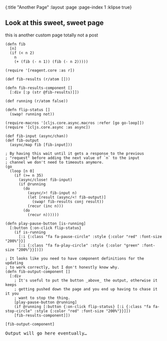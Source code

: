 {:title "Another Page"
 :layout :page
 :page-index 1
 :klipse true}

## Look at this sweet, sweet page

this is another custom page
totally not a post

```klipse-cljs
(defn fib
  [n]
  (if (< n 2)
    n
    (+ (fib (- n 1)) (fib (- n 2)))))
```

```klipse-cljs
(require '[reagent.core :as r])
```

```klipse-cljs
(def fib-results (r/atom []))

(defn fib-results-component []
  [:div [:p (str @fib-results)]])

(def running (r/atom false))

(defn flip-status []
  (swap! running not))
```

```klipse-cljs
(require-macros '[cljs.core.async.macros :refer [go go-loop]])
(require '[cljs.core.async :as async])

(def fib-input (async/chan))
(def fib-output
  (async/map fib [fib-input]))

; By having this wait until it gets a response to the previous
; "request" before adding the next value of `n` to the input
; channel we don't need to timeouts anymore.
(go
  (loop [n 0]
    (if (>= n 35)
      (async/close! fib-input)
      (if @running
        (do
          (async/>! fib-input n)
          (let [result (async/<! fib-output)]
            (swap! fib-results conj result))
          (recur (inc n)))
        (do
          (recur n))))))
```

```klipse-reagent
(defn play-pause-button [is-running]
  [:button {:on-click flip-status}
    (if is-running
      [:i {:class "fa fa-pause-circle" :style {:color "red" :font-size "200%"}}]
      [:i {:class "fa fa-play-circle" :style {:color "green" :font-size "200%"}}])])

; It looks like you need to have component definitions for the updating
; to work correctly, but I don't honestly know why.
(defn fib-output-component []
  [:div
    ; It's useful to put the button _above_ the output, otherwise it keeps
    ; getting pushed down the page and you end up having to chase it it you
    ; want to stop the thing.
    [play-pause-button @running]
    (if @running [:button {:on-click flip-status} [:i {:class "fa fa-stop-circle" :style {:color "red" :font-size "200%"}}]])
    [fib-results-component]])

[fib-output-component]
```

<div>
  <pre id="run-output">Output will go here eventually…</pre>
</div>
